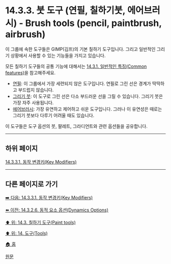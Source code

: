 # 14.3.3. 붓 도구 (연필, 칠하기붓, 에어브러시) - Brush tools (pencil, paintbrush, airbrush)
이 그룹에 속한 도구들은 GIMP(김프)의 기본 칠하기 도구입니다. 그리고 일반적인 그리기 상황에서 사용할 수 있는 기능들을 가지고 있습니다.

모든 칠하기 도구들의 공통 기능에 대해서는 [14.3.1. 일반적인 특징(Common features)](./14-03-01-00-common-features.md)을 참고해주세요. 

- [연필](./14-03-06-00-pencil.md): 이 그룹에서 가장 세련되지 않은 도구입니다. 연필로 그린 선은 경계가 딱딱하고 부드럽지 않습니다.
- [그리기 붓](./14-03-07-00-paintbrush.md): 이 도구로 그린 선은 다소 부드러운 선을 그릴 수 있습니다. 그리기 붓은 가장 자주 사용됩니다.
- [에어브러시](./14-03-10-00-airbrush.md): 가장 유연하고 제어하고 쉬운 도구입니다. 그러나 이 유연성은 때로는 그리기 붓보다 다루기 어려울 때도 있습니다.

이 도구들은 도구 옵션의 붓, 팔레트, 그라디언트와 관련 옵션들을 공유합니다.

***

## 하위 페이지

[14.3.3.1. 동작 변경키(Key Modifiers)](./14-03-03-01-key_modifiers.md)

***

## 다른 페이지로 가기

[➡️ 다음: 14.3.3.1. 동작 변경키(Key Modifiers)](./14-03-03-01-key_modifiers.md)

[⬅️ 이전: 14.3.2.6. 동적 요소 옵션(Dynamics Options)](./14-03-02-06-dynamics_options.md)

[⬆️ 위: 14.3. 칠하기 도구(Paint tools)](./14-03-00-paint_tools.md)

[⬆️ 위: 14. 도구(Tools)](./14-00-tools.md)

[🏠 홈](./00-home.md)

[원문](https://docs.gimp.org/2.10/ko/gimp-tools-brush.html)
